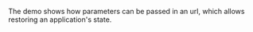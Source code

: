 The demo shows how parameters can be passed in an url, which allows restoring an application's state.
